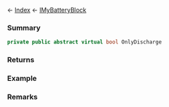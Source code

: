 ← [Index](Api-Index) ← [IMyBatteryBlock](Sandbox.ModAPI.Ingame.IMyBatteryBlock)

### Summary

```csharp
private public abstract virtual bool OnlyDischarge
```

### Returns

### Example

### Remarks

